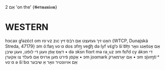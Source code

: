 אַם 2
'on the'
{𝕲𝖊𝖗𝖒𝖆𝖓𝖎𝖘𝖒}

WESTERN
========

hɔcax gʲəzɛ́ct om roˑvz zɩc האָט זיך געזעצט אַם רבֿס זיץ {WTCP, Dunajská Streda, 47179}
ɔm óːfaŋ voˑα dos ɔfɱ̩ veg͡ŋ də lyf vɛ́gʲɔ šiˑb͡m̩ אַם אָנפֿאַנג וואָר דאָס אָפֿן וועגן די לופֿט, וועגן שיבן
	•	də ɔksn fiαrt mə ra˰uz ɔm fɛlʲd cy ákɔn די אָקסן פֿירט מען אַרויס אַם פֿעלד צו אַקערן
	•	ɔm joαmark אַם יאָרמאַרק
	•	ɔm ɔjvɱtiˑᵃ voˑα ə šiˑbα אַם אויוונטיר וואָר אַ שיבער

